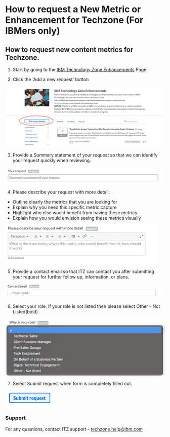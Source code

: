 # How to request a New Metric or Enhancement for Techzone (For IBMers only)

## How to request new content metrics for Techzone. 

1.  Start by going to the [IBM Technology Zone Enhancements](https://itz-enhancements.ideas.aha.io/portal_session/new) Page

2.  Click the 'Add a new request' button 

![Request button](Images/IBM-enhancement-page.png)

3.  Provide a Summary statement of your request so that we can identify your request quickly when reviewing. 

![Summary statement](Images/aha-yourrequest.png)

4.  Please describe your request with more detail:

* Outline clearly the metrics that you are looking for
* Explain why you need this specific metric capture
* Highlight who else would benefit from having these metrics
* Explain how you would envision seeing these metrics visually

![Describe your request](Images/aha-describerequest.png)

5.  Provide a contact email so that ITZ can contact you after submitting your request for further follow up, information, or plans.

![Contact Email](Images/aha-contactemail.png)

6.  Select your role. If your role is not listed then please select Other - Not Listed(bold)

![Select role](Images/ahaform-role.png)

7. Select Submit request when form is completely filled out. 

![Submit request button](Images/aha-submitbutton.png)

### Support

For any questions, contact ITZ support - techzone.help@ibm.com


